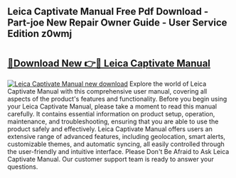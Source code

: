 ## Leica Captivate Manual Free Pdf Download - Part-joe New Repair Owner Guide - User Service Edition z0wmj

# <h2><a href="http://bc14575.oget.top/?id=Leica+Captivate+Manual">🔗Download New 👉🔴 Leica Captivate Manual</a></h2>

[![Leica Captivate Manual new download](https://i.imgur.com/5g1atiW.png)](http://bc14575.oget.top/?id=Leica+Captivate+Manual)
Explore the world of Leica Captivate Manual with this comprehensive user manual, covering all aspects of the product's features and functionality. Before you begin using your Leica Captivate Manual, please take a moment to read this manual carefully. It contains essential information on product setup, operation, maintenance, and troubleshooting, ensuring that you are able to use the product safely and effectively. Leica Captivate Manual offers users an extensive range of advanced features, including geolocation, smart alerts, customizable themes, and automatic syncing, all easily controlled through the user-friendly and intuitive interface. Please Don't Be Afraid to Ask Leica Captivate Manual. Our customer support team is ready to answer your questions.
